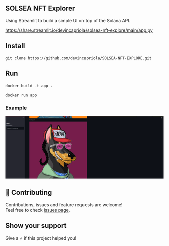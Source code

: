 ## SOLSEA NFT Explorer
Using Streamlit to build a simple UI on top of the Solana API.

https://share.streamlit.io/devincapriola/solsea-nft-explore/main/app.py
## Install 
```
git clone https://github.com/devincapriola/SOLSEA-NFT-EXPLORE.git
```

## Run
```
docker build -t app . 
```

```
docker run app
```

### Example
<img alt="example" src="./example.png" />

## 🤝 Contributing

Contributions, issues and feature requests are welcome!<br />Feel free to check [issues page](https://github.com/devincapriola/SOLSEA-NFT-EXPLORE/issues).

## Show your support
Give a ⭐️ if this project helped you!
